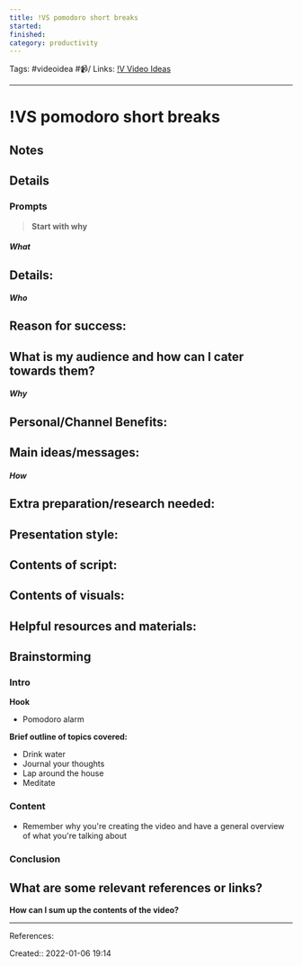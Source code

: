 ```yaml
---
title: !VS pomodoro short breaks
started: 
finished:
category: productivity
---
```

Tags: #videoidea #📹/ 
Links: [!V Video Ideas](!V%20Video%20Ideas)
___
# !VS pomodoro short breaks
## Notes
## Details
### Prompts
> **Start with why**
##### What
**Details:**
- 
##### Who
**Reason for success:**
- 

**What is my audience and how can I cater towards them?**
- 
##### Why
**Personal/Channel Benefits:**
- 

**Main ideas/messages:**
- 

##### How
**Extra preparation/research needed:**
- 

**Presentation style:**
- 

**Contents of script:**
- 

**Contents of visuals:**
- 

**Helpful resources and materials:**
- 

## Brainstorming
### Intro
**Hook**
- Pomodoro alarm

**Brief outline of topics covered:**
- Drink water
- Journal your thoughts
- Lap around the house
- Meditate
### Content
- Remember why you're creating the video and have a general overview of what you're talking about
### Conclusion
**What are some relevant references or links?**
- 

**How can I sum up the contents of the video?**
___
References:

Created:: 2022-01-06 19:14
